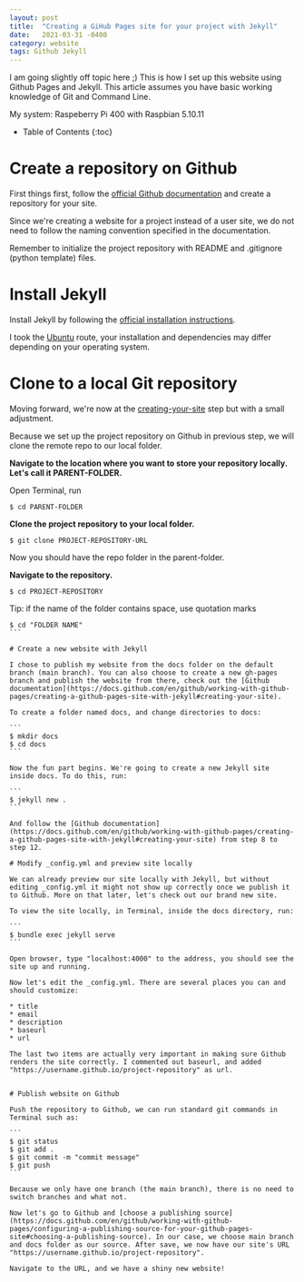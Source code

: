 ```yaml
---
layout: post
title:  "Creating a GiHub Pages site for your project with Jekyll"
date:   2021-03-31 -0400
category: website
tags: Github Jekyll
---
```


I am going slightly off topic here ;) This is how I set up this website using Github Pages and Jekyll. This article assumes you have basic working knowledge of Git and Command Line.

My system: Raspeberry Pi 400 with Raspbian 5.10.11

* Table of Contents
{:toc}

# Create a repository on Github

First things first, follow the [official Github documentation](https://docs.github.com/en/github/working-with-github-pages/creating-a-github-pages-site-with-jekyll) and create a repository for your site. 

Since we're creating a website for a project instead of a user site, we do not need to follow the naming convention specified in the documentation.

Remember to initialize the project repository with README and .gitignore (python template) files.

# Install Jekyll 

Install Jekyll by following the [official installation instructions](https://jekyllrb.com/docs/installation/). 

I took the [Ubuntu](https://jekyllrb.com/docs/installation/ubuntu/) route, your installation and dependencies may differ depending on your operating system.

# Clone to a local Git repository

Moving forward, we're now at the [creating-your-site](https://docs.github.com/en/github/working-with-github-pages/creating-a-github-pages-site-with-jekyll#creating-your-site) step but with a small adjustment.

Because we set up the project repository on Github in previous step, we will clone the remote repo to our local folder. 

**Navigate to the location where you want to store your repository locally. Let's call it PARENT-FOLDER.**

Open Terminal, run

````
$ cd PARENT-FOLDER
````

**Clone the project repository to your local folder.**

````
$ git clone PROJECT-REPOSITORY-URL
````

Now you should have the repo folder in the parent-folder.

**Navigate to the repository.**

````
$ cd PROJECT-REPOSITORY
````

Tip: if the name of the folder contains space, use quotation marks

````
$ cd "FOLDER NAME"
```

# Create a new website with Jekyll

I chose to publish my website from the docs folder on the default branch (main branch). You can also choose to create a new gh-pages branch and publish the website from there, check out the [Github documentation](https://docs.github.com/en/github/working-with-github-pages/creating-a-github-pages-site-with-jekyll#creating-your-site).

To create a folder named docs, and change directories to docs:

```
$ mkdir docs
$ cd docs
```

Now the fun part begins. We're going to create a new Jekyll site inside docs. To do this, run:

```
$ jekyll new .
```

And follow the [Github documentation](https://docs.github.com/en/github/working-with-github-pages/creating-a-github-pages-site-with-jekyll#creating-your-site) from step 8 to step 12.

# Modify _config.yml and preview site locally

We can already preview our site locally with Jekyll, but without editing _config.yml it might not show up correctly once we publish it to Github. More on that later, let's check out our brand new site.

To view the site locally, in Terminal, inside the docs directory, run:

```
$ bundle exec jekyll serve
```

Open browser, type "localhost:4000" to the address, you should see the site up and running.

Now let's edit the _config.yml. There are several places you can and should customize:

* title
* email
* description
* baseurl
* url

The last two items are actually very important in making sure Github renders the site correctly. I commented out baseurl, and added "https://username.github.io/project-repository" as url.


# Publish website on Github

Push the repository to Github, we can run standard git commands in Terminal such as:

```
$ git status
$ git add .
$ git commit -m "commit message"
$ git push
```

Because we only have one branch (the main branch), there is no need to switch branches and what not.

Now let's go to Github and [choose a publishing source](https://docs.github.com/en/github/working-with-github-pages/configuring-a-publishing-source-for-your-github-pages-site#choosing-a-publishing-source). In our case, we choose main branch and docs folder as our source. After save, we now have our site's URL "https://username.github.io/project-repository".

Navigate to the URL, and we have a shiny new website!

